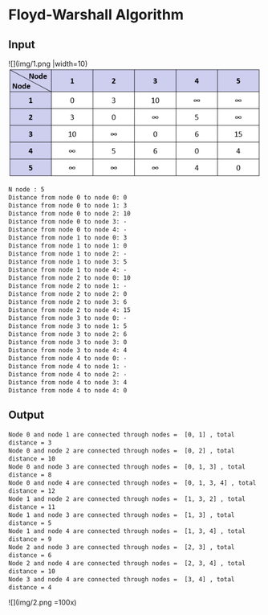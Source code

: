# Floyd-Warshall Algorithm

Input
-----
![](img/1.png |width=10)
![](img/3.png)

    N node : 5
    Distance from node 0 to node 0: 0
    Distance from node 0 to node 1: 3
    Distance from node 0 to node 2: 10
    Distance from node 0 to node 3: -
    Distance from node 0 to node 4: -
    Distance from node 1 to node 0: 3
    Distance from node 1 to node 1: 0
    Distance from node 1 to node 2: -
    Distance from node 1 to node 3: 5
    Distance from node 1 to node 4: -
    Distance from node 2 to node 0: 10
    Distance from node 2 to node 1: -
    Distance from node 2 to node 2: 0
    Distance from node 2 to node 3: 6
    Distance from node 2 to node 4: 15
    Distance from node 3 to node 0: -
    Distance from node 3 to node 1: 5
    Distance from node 3 to node 2: 6
    Distance from node 3 to node 3: 0
    Distance from node 3 to node 4: 4
    Distance from node 4 to node 0: -
    Distance from node 4 to node 1: -
    Distance from node 4 to node 2: -
    Distance from node 4 to node 3: 4
    Distance from node 4 to node 4: 0

Output
------
    Node 0 and node 1 are connected through nodes =  [0, 1] , total distance = 3
    Node 0 and node 2 are connected through nodes =  [0, 2] , total distance = 10
    Node 0 and node 3 are connected through nodes =  [0, 1, 3] , total distance = 8
    Node 0 and node 4 are connected through nodes =  [0, 1, 3, 4] , total distance = 12
    Node 1 and node 2 are connected through nodes =  [1, 3, 2] , total distance = 11
    Node 1 and node 3 are connected through nodes =  [1, 3] , total distance = 5
    Node 1 and node 4 are connected through nodes =  [1, 3, 4] , total distance = 9
    Node 2 and node 3 are connected through nodes =  [2, 3] , total distance = 6
    Node 2 and node 4 are connected through nodes =  [2, 3, 4] , total distance = 10
    Node 3 and node 4 are connected through nodes =  [3, 4] , total distance = 4
![](img/2.png =100x)

